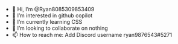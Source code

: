 - 👋 Hi, I’m @Ryan8085309853409
- 👀 I’m interested in github copilot
- 🌱 I’m currently learning CSS
- 💞️ I’m looking to collaborate on nothing
- 📫 How to reach me: Add Discord username ryan9876543#5271

<!---
Ryan8085309853409/Ryan8085309853409 is a ✨ special ✨ repository because its `README.md` (this file) appears on your GitHub profile.
You can click the Preview link to take a look at your changes.
--->
